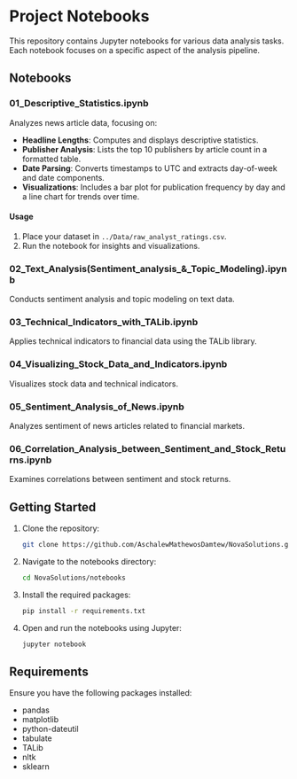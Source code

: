 # Project Notebooks

This repository contains Jupyter notebooks for various data analysis tasks. Each notebook focuses on a specific aspect of the analysis pipeline.

## Notebooks

### 01_Descriptive_Statistics.ipynb

Analyzes news article data, focusing on:

- **Headline Lengths**: Computes and displays descriptive statistics.
- **Publisher Analysis**: Lists the top 10 publishers by article count in a formatted table.
- **Date Parsing**: Converts timestamps to UTC and extracts day-of-week and date components.
- **Visualizations**: Includes a bar plot for publication frequency by day and a line chart for trends over time.

#### Usage

1. Place your dataset in `../Data/raw_analyst_ratings.csv`.
2. Run the notebook for insights and visualizations.

### 02_Text_Analysis(Sentiment_analysis_&_Topic_Modeling).ipynb

Conducts sentiment analysis and topic modeling on text data.

### 03_Technical_Indicators_with_TALib.ipynb

Applies technical indicators to financial data using the TALib library.

### 04_Visualizing_Stock_Data_and_Indicators.ipynb

Visualizes stock data and technical indicators.

### 05_Sentiment_Analysis_of_News.ipynb

Analyzes sentiment of news articles related to financial markets.

### 06_Correlation_Analysis_between_Sentiment_and_Stock_Returns.ipynb

Examines correlations between sentiment and stock returns.

## Getting Started

1. Clone the repository:
    ```bash
    git clone https://github.com/AschalewMathewosDamtew/NovaSolutions.git
    ```
2. Navigate to the notebooks directory:
    ```bash
    cd NovaSolutions/notebooks
    ```
3. Install the required packages:
    ```bash
    pip install -r requirements.txt
    ```
4. Open and run the notebooks using Jupyter:
    ```bash
    jupyter notebook
    ```

## Requirements

Ensure you have the following packages installed:

- pandas
- matplotlib
- python-dateutil
- tabulate
- TALib
- nltk
- sklearn
